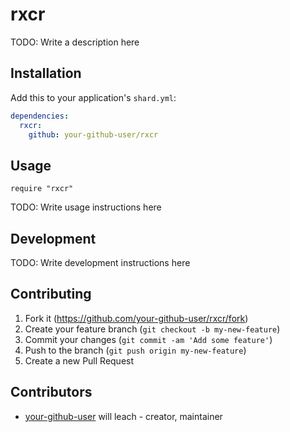 # rxcr

TODO: Write a description here

## Installation

Add this to your application's `shard.yml`:

```yaml
dependencies:
  rxcr:
    github: your-github-user/rxcr
```

## Usage

```crystal
require "rxcr"
```

TODO: Write usage instructions here

## Development

TODO: Write development instructions here

## Contributing

1. Fork it (<https://github.com/your-github-user/rxcr/fork>)
2. Create your feature branch (`git checkout -b my-new-feature`)
3. Commit your changes (`git commit -am 'Add some feature'`)
4. Push to the branch (`git push origin my-new-feature`)
5. Create a new Pull Request

## Contributors

- [your-github-user](https://github.com/your-github-user) will leach - creator, maintainer
